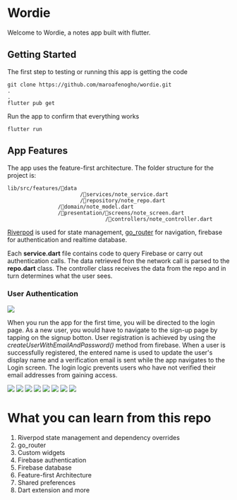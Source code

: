 # Wordie

Welcome to Wordie, a notes app built with flutter.

## Getting Started

The first step to testing or running this app is getting the code

    git clone https://github.com/maroafenogho/wordie.git
    .
    .
    flutter pub get

Run the app to confirm that everything works
    
    flutter run

## App Features

The app uses the feature-first architecture. The folder structure for the project is:

    lib/src/features/📁data
                           /📁services/note_service.dart
                           /📁repository/note_repo.dart
                    /📁domain/note_model.dart
                    /📁presentation/📁screens/note_screen.dart
                                   /📁controllers/note_controller.dart

<a href="https://pub.dev/packages/flutter_riverpod">Riverpod</a> is used for state management, <a href="https://pub.dev/packages/go_router">go_router</a> for navigation, firebase for authentication and realtime database.

Each <strong>service.dart</strong> file contains code to query Firebase or carry out authentication calls. The data retrieved fron the network call is parsed to the <strong>repo.dart</strong> class. The controller class receives the data from the repo and in turn determines what the user sees.

### User Authentication
<img src="./sign_up_screen.jpg">

When you run the app for the first time, you will be directed to the login page. As a new user, you would have to navigate to the sign-up page by tapping on the signup botton. 
User registration is achieved by using the *createUserWithEmailAndPassword()* method from firebase. When a user is successfully registered, the entered name is used to update the user's display name and a verification email is sent while the app navigates to the Login screen. The login logic prevents users who have not verified their email addresses from gaining access.

<img src="./login_screen.jpg">

 <img src="./empty_dash.jpg">
 <img src="./empty_favs.jpg">
 <img src="./dash_list.jpg">
 <img src="./dash_grid.jpg">
 <img src="./add_.jpg">
 <img src="./favs.jpg">
 <img src="./del.jpg">

# What you can learn from this repo
1. Riverpod state management and dependency overrides
2. go_router
3. Custom widgets
4. Firebase authentication
5. Firebase database
6. Feature-first Architecture
7. Shared preferences
8. Dart extension and more